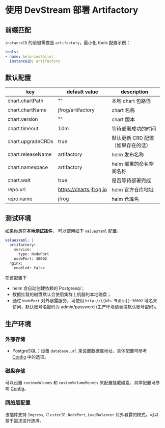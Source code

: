 # 使用 DevStream 部署 Artifactory

## 前缀匹配

`instanceID` 的前缀需要是 `artifactory`，最小化 tools 配置示例：

```yaml
tools:
- name: helm-installer
  instanceID: artifactory
```

## 默认配置

| key                | default value           | description                                        |
| ----               | ----                    | ----                                               |
| chart.chartPath    | ""                      | 本地 chart 包路径                                   |
| chart.chartName    | jfrog/artifactory       | chart 名称                                         |
| chart.version      | ""                      | chart 版本                                         |
| chart.timeout      | 10m                     | 等待部署成功的时间                                   |
| chart.upgradeCRDs  | true                    | 默认更新 CRD 配置（如果存在的话）                      |
| chart.releaseName  | artifactory             | helm 发布名称                                      |
| chart.namespace    | artifactory             | helm 部署的命名空间名称                              |
| chart.wait         | true                    | 是否等待部署完成                                    |
| repo.url           | https://charts.jfrog.io | helm 官方仓库地址                                   |
| repo.name          | jfrog                   | helm 仓库名                                        |

## 测试环境

如果你想在**本地测试插件**， 可以使用如下 `valuesYaml` 配置。

```yaml
valuesYaml: |
  artifactory:
    service:
      type: NodePort
    nodePort: 30002
  nginx:
    enabled: false
```

在该配置下

- helm 会自动创建依赖的 Postgresql；
- 数据挂载的磁盘默认会使用集群上机器的本地磁盘；
- 通过 `NodePort` 对外暴露服务，可使用 `http://{{k8s 节点ip}}:30002` 域名来访问，默认账号名密码为 admin/password (生产环境请替换默认账号密码)。

## 生产环境

### 外部存储

- PostgreSQL：设置  `database.url` 来设置数据库地址，具体配置可参考 [Config](https://www.jfrog.com/confluence/display/JFROG/Configuring+the+Database) 中的选项。

### 磁盘存储

可以设置 `customVolumes` 和 `customVolumeMounts` 来配置挂载磁盘，具体配置可参考  [Config](https://www.jfrog.com/confluence/display/JFROG/Configuring+the+Filestore)。

### 网络层配置

该插件支持 `Ingress`, `ClusterIP`, `NodePort`, `LoadBalancer` 对外暴露的模式，可以基于需求进行选择。
